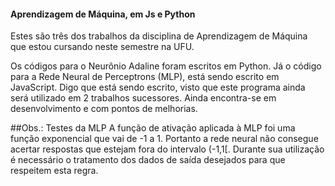 #### Aprendizagem de Máquina, em Js e Python
Estes são três dos trabalhos da disciplina de Aprendizagem de Máquina que estou cursando neste semestre na UFU.

Os códigos para o Neurônio Adaline foram escritos em Python.
Já o código para a Rede Neural de Perceptrons (MLP), está sendo escrito em JavaScript.
    Digo que está sendo escrito, visto que este programa ainda será utilizado em 2 trabalhos sucessores. Ainda encontra-se em desenvolvimento e com pontos de melhorias.

##Obs.: Testes da MLP
A função de ativação aplicada à MLP foi uma função exponencial que vai de -1 a 1.
Portanto a rede neural não consegue acertar respostas que estejam fora do intervalo (-1,1[.
Durante sua utilização é necessário o tratamento dos dados de saída desejados para que respeitem esta regra.